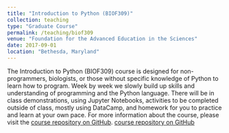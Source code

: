 ```yaml
---
title: "Introduction to Python (BIOF309)"
collection: teaching
type: "Graduate Course"
permalink: /teaching/biof309
venue: "Foundation for the Advanced Education in the Sciences"
date: 2017-09-01
location: "Bethesda, Maryland"
---
```


The Introduction to Python (BIOF309) course is designed for non-programmers, biologists, or those without specific knowledge of Python to learn how to program. Week by week we slowly build up skills and understanding of programming and the Python language. There will be in class demonstrations, using Jupyter Notebooks, activities to be completed outside of class, mostly using DataCamp, and homework for you to practice and learn at your own pace. For more information about the course, please visit the [course repository on GitHub](https://github.com/marskar/BIOF309_Fall2017). <a href="https://github.com/marskar/BIOF309_Fall2017">course repository on GitHub</a>
